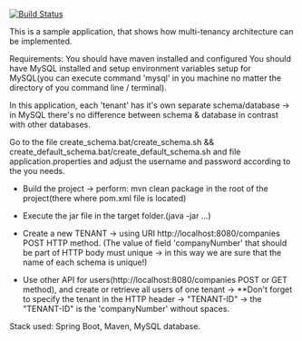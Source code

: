 [![Build Status](https://travis-ci.org/harperkej/multi-tenancy-sample.svg?branch=master)](https://travis-ci.org/harperkej/multi-tenancy-sample)

This is a sample application, that shows how multi-tenancy architecture can be implemented.

Requirements: 
	You should have maven installed and configured
	You should have MySQL installed and setup environment variables setup for MySQL(you can execute command 'mysql' in you machine no matter the directory of you command line / terminal).

In this application, each 'tenant' has it's own separate schema/database -> in MySQL there's no difference between schema & database in contrast with other databases.

Go to the file create_schema.bat/create_schema.sh && create_default_schema.bat/create_default_schema.sh and file application.properties and adjust the username and password according to the you needs.

- Build the project -> perform: mvn clean package in the root of the project(there where pom.xml file is located)

- Execute the jar file in the target folder.(java -jar ...)

- Create a new TENANT -> using URI http://localhost:8080/companies POST HTTP method. (The value of field 'companyNumber' that should be part of HTTP body must unique -> in this way we are sure that
    the name of each schema is unique!)
 - Use other API for users(http://localhost:8080/companies POST or GET method), and create or retrieve all users of one tenant -> **Don't forget to specify the tenant in the
    HTTP header -> "TENANT-ID" -> the "TENANT-ID" is the 'companyNumber' without spaces.

Stack used: Spring Boot, Maven, MySQL database.


